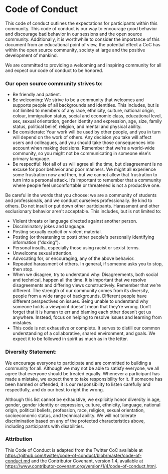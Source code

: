 # Code of Conduct

This code of conduct outlines the expectations for participants within this community. This code of conduct is our way to encourage good behavior and discourage bad behavior in our sessions and the open source community. Additionally, it is worthwhile to consider the importance of this document from an educational point of view, the potential effect a CoC has within the open source community, society at large and the positive development of mankind.

We are committed to providing a welcoming and inspiring community for all and expect our code of conduct to be honored.

### Our open source community strives to:
- Be friendly and patient.
- Be welcoming: We strive to be a community that welcomes and supports people of all backgrounds and identities. This includes, but is not limited to members of any race, ethnicity, culture, national origin, colour, immigration status, social and economic class, educational level, sex, sexual orientation, gender identity and expression, age, size, family status, political belief, religion, and mental and physical ability.
- Be considerate: Your work will be used by other people, and you in turn will depend on the work of others. Any decision you take will affect users and colleagues, and you should take those consequences into account when making decisions. Remember that we're a world-wide community, so you might not be communicating in someone else's primary language.
- Be respectful: Not all of us will agree all the time, but disagreement is no excuse for poor behavior and poor manners. We might all experience some frustration now and then, but we cannot allow that frustration to turn into a personal attack. It’s important to remember that a community where people feel uncomfortable or threatened is not a productive one.

Be careful in the words that you choose: we are a community of students and professionals, and we conduct ourselves professionally. Be kind to others. Do not insult or put down other participants. Harassment and other exclusionary behavior aren't acceptable. This includes, but is not limited to:
- Violent threats or language directed against another person.
- Discriminatory jokes and language.
- Posting sexually explicit or violent material.
- Posting (or threatening to post) other people's personally identifying information ("doxing").
- Personal insults, especially those using racist or sexist terms.
- Unwelcome sexual attention.
- Advocating for, or encouraging, any of the above behavior.
- Repeated harassment of others. In general, if someone asks you to stop, then stop.
- When we disagree, try to understand why: Disagreements, both social and technical, happen all the time. It is important that we resolve disagreements and differing views constructively. Remember that we’re different. The strength of our community comes from its diversity, people from a wide range of backgrounds. Different people have different perspectives on issues. Being unable to understand why someone holds a viewpoint doesn’t mean that they’re wrong. Don’t forget that it is human to err and blaming each other doesn’t get us anywhere. Instead, focus on helping to resolve issues and learning from mistakes.
- This code is not exhaustive or complete. It serves to distill our common understanding of a collaborative, shared environment, and goals. We expect it to be followed in spirit as much as in the letter.

### Diversity Statement:
We encourage everyone to participate and are committed to building a community for all. Although we may not be able to satisfy everyone, we all agree that everyone should be treated equally. Whenever a participant has made a mistake, we expect them to take responsibility for it. If someone has been harmed or offended, it is our responsibility to listen carefully and respectfully, and do our best to right the wrong.

Although this list cannot be exhaustive, we explicitly honor diversity in age, gender, gender identity or expression, culture, ethnicity, language, national origin, political beliefs, profession, race, religion, sexual orientation, socioeconomic status, and technical ability. We will not tolerate discrimination based on any of the protected characteristics above, including participants with disabilities.

### Attribution
This Code of Conduct is adapted from the Twitter CoC available at <https://github.com/twitter/code-of-conduct/blob/master/code-of-conduct.md> and the Contributor Covenant, version 1.4, available at <https://www.contributor-covenant.org/version/1/4/code-of-conduct.html>.
